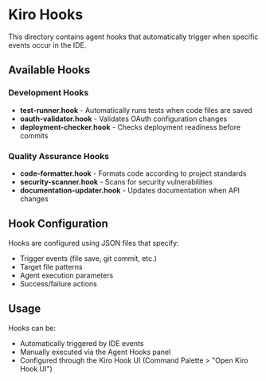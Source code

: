 # Kiro Hooks

This directory contains agent hooks that automatically trigger when specific events occur in the IDE.

## Available Hooks

### Development Hooks
- **test-runner.hook** - Automatically runs tests when code files are saved
- **oauth-validator.hook** - Validates OAuth configuration changes
- **deployment-checker.hook** - Checks deployment readiness before commits

### Quality Assurance Hooks  
- **code-formatter.hook** - Formats code according to project standards
- **security-scanner.hook** - Scans for security vulnerabilities
- **documentation-updater.hook** - Updates documentation when API changes

## Hook Configuration

Hooks are configured using JSON files that specify:
- Trigger events (file save, git commit, etc.)
- Target file patterns
- Agent execution parameters
- Success/failure actions

## Usage

Hooks can be:
- Automatically triggered by IDE events
- Manually executed via the Agent Hooks panel
- Configured through the Kiro Hook UI (Command Palette > "Open Kiro Hook UI")